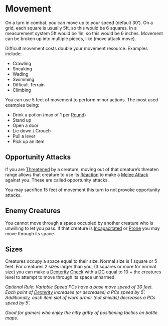 # Movement

On a turn in combat, you can move up to your speed (default 30’). On a grid, each square is usually 5ft, so this would be 6 squares. In a measurement system 5ft would be 1in, so this would be 6 inches. Movement can be broken up into multiple pieces, like (move attack move).

Difficult movement costs double your movement resource. Examples include:
- Crawling
- Sneaking
- Wading
- Swimming
- Difficult Terrain
- Climbing

You can use 5 feet of movement to perform minor actions. The most used examples being:
- Drink a potion (max of 1 per [Round](Round.md))
- Stand up
- Open a door
- Lie down / Crouch
- Pull a lever
- Pick up an item
## Opportunity Attacks
If you are [Threatened](../Conditions/Threatened.md) by a creature, moving out of that creature’s threaten range allows that creature to use its [Reaction](Reaction.md) to make a [Melee Attack](Melee%20Attack.md) against you.
	These are called opportunity attacks.

You may sacrifice 15 feet of movement this turn to not provoke opportunity attacks.

## Enemy Creatures
You cannot move through a space occupied by another creature who is unwilling to let you pass. If that creature is [Incapacitated](../Conditions/Incapacitated.md) or [Prone](../Conditions/Prone.md) you may move through its space.

## Sizes
Creatures occupy a space equal to their size. Normal size is 1 square or 5 feet. For creatures 2 sizes larger than you, (3 squares or more for normal size) you can make a [Dexterity](../Player%20Characters/Chosen%20Statistics/Dexterity.md) [Check](Check.md) with a [DC](DC.md) equal to 10 + the creatures level to attempt to move through its space unharmed.

*Optional Rule: Variable Speed*
*PCs have a base move speed of 30 feet. 
Each point of [Dexterity](../Player%20Characters/Chosen%20Statistics/Dexterity.md) increases (or decreases) a PCs speed by 5’. 
Additionally, each item slot of worn armor (not shields) decreases a PCs speed by 5’.*

*Good for gamers who enjoy the nitty gritty of positioning tactics on battle maps.*